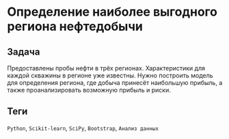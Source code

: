 # Определение наиболее выгодного региона нефтедобычи

## Задача 
Предоставлены пробы нефти в трёх регионах. Характеристики для каждой скважины в регионе уже известны. Нужно построить модель для определения региона, где добыча принесёт наибольшую прибыль, а также проанализировать возможную прибыль и риски.

## Теги
`Python`, `Scikit-learn`, `SciPy`, `Bootstrap`, `Анализ данных`
